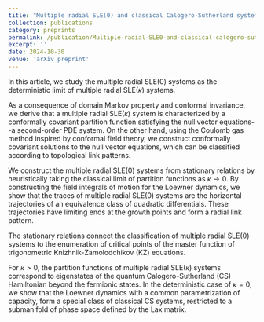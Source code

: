 ```yaml
---
title: "Multiple radial SLE(0) and classical Calogero-Sutherland system"
collection: publications
category: preprints
permalink: /publication/Multiple-radial-SLE0-and-classical-calogero-sutherland-system
excerpt: ''
date: 2024-10-30
venue: 'arXiv preprint'
---
```

In this article, we study the multiple radial SLE(0) systems as the deterministic limit of multiple radial SLE($\kappa$) systems.

As a consequence of domain Markov property and conformal invariance, we derive that a multiple radial SLE($\kappa$) system is characterized by a conformally covariant partition function satisfying the null vector equations--a second-order PDE system. On the other hand, using the Coulomb gas method inspired by conformal field theory, we construct conformally covariant solutions to the null vector equations, which can be classified according to topological link patterns. 

We construct the multiple radial SLE(0) systems from stationary relations by heuristically taking the classical limit of partition functions as $\kappa \rightarrow 0$. By constructing the field integrals of motion for the Loewner dynamics, we show that the traces of multiple radial SLE(0) systems are the horizontal trajectories of an equivalence class of quadratic differentials. These trajectories have limiting ends at the growth points and form a radial link pattern.

The stationary relations connect the classification of multiple radial SLE(0) systems to the enumeration of critical points of the master function of trigonometric Knizhnik-Zamolodchikov (KZ) equations. 

For $\kappa > 0$, the partition functions of multiple radial SLE($\kappa$) systems correspond to eigenstates of the quantum Calogero-Sutherland (CS) Hamiltonian beyond the fermionic states. In the deterministic case of $\kappa=0$, we show that the Loewner dynamics with a common parametrization of capacity, form a special class of classical CS systems, restricted to a submanifold of phase space defined by the Lax matrix.
